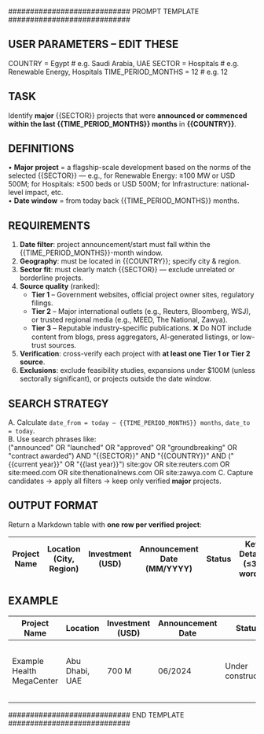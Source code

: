 ############################ PROMPT TEMPLATE ############################
## USER PARAMETERS – EDIT THESE
COUNTRY            = Egypt            # e.g. Saudi Arabia, UAE
SECTOR             = Hospitals              # e.g. Renewable Energy, Hospitals
TIME_PERIOD_MONTHS = 12  # e.g. 12

## TASK
Identify **major** {{SECTOR}} projects that were **announced or commenced within the last {{TIME_PERIOD_MONTHS}} months** in **{{COUNTRY}}**.

## DEFINITIONS
• **Major project** = a flagship-scale development based on the norms of the selected {{SECTOR}} — e.g., for Renewable Energy: ≥100 MW or USD 500M; for Hospitals: ≥500 beds or USD 500M; for Infrastructure: national-level impact, etc.  
• **Date window** = from today back {{TIME_PERIOD_MONTHS}} months.

## REQUIREMENTS
1. **Date filter**: project announcement/start must fall within the {{TIME_PERIOD_MONTHS}}-month window.  
2. **Geography**: must be located in {{COUNTRY}}; specify city & region.  
3. **Sector fit**: must clearly match {{SECTOR}} — exclude unrelated or borderline projects.  
4. **Source quality** (ranked):
   - **Tier 1** – Government websites, official project owner sites, regulatory filings.
   - **Tier 2** – Major international outlets (e.g., Reuters, Bloomberg, WSJ), or trusted regional media (e.g., MEED, The National, Zawya).
   - **Tier 3** – Reputable industry-specific publications.
   ❌ Do NOT include content from blogs, press aggregators, AI-generated listings, or low-trust sources.
5. **Verification**: cross-verify each project with **at least one Tier 1 or Tier 2 source**.
6. **Exclusions**: exclude feasibility studies, expansions under $100M (unless sectorally significant), or projects outside the date window.

## SEARCH STRATEGY
A. Calculate `date_from = today – {{TIME_PERIOD_MONTHS}} months`, `date_to = today`.  
B. Use search phrases like:  
("announced" OR "launched" OR "approved" OR "groundbreaking" OR "contract awarded")
AND "{{SECTOR}}"
AND "{{COUNTRY}}"
AND ("{{current year}}" OR "{{last year}}")
site:gov OR site:reuters.com OR site:meed.com OR site:thenationalnews.com OR site:zawya.com
C. Capture candidates → apply all filters → keep only verified **major** projects.

## OUTPUT FORMAT
Return a Markdown table with **one row per verified project**:

| Project Name | Location (City, Region) | Investment (USD) | Announcement Date (MM/YYYY) | Status | Key Details (≤30 words) | Primary Source URL |
|--------------|-------------------------|------------------|-----------------------------|--------|-------------------------|--------------------|

## EXAMPLE
| Project Name              | Location         | Investment (USD) | Announcement Date | Status            | Key Details                                   | Primary Source URL               |
|---------------------------|------------------|------------------|-------------------|-------------------|----------------------------------------------|----------------------------------|
| Example Health MegaCenter | Abu Dhabi, UAE   | 700 M            | 06/2024           | Under construction | 600-bed facility; trauma + cancer specialty   | https://thenationalnews.com/... |

############################ END TEMPLATE ############################

